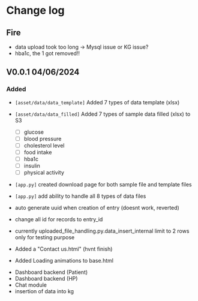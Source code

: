 # Change log


## Fire
- data upload took too long -> Mysql issue or KG issue?
- hba1c, the 1 got removed!!


## V0.0.1 04/06/2024

### Added

- `[asset/data/data_template]` Added 7 types of data template (xlsx)
- `[asset/data/data_filled]` Added 7 types of sample data filled (xlsx) to S3
    - [ ]  glucose
    - [ ]  blood pressure
    - [ ]  cholesterol level
    - [ ]  food intake
    - [ ]  hba1c
    - [ ]  insulin
    - [ ]  physical activity
- `[app.py]` created download page for both sample file and template files
- `[app.py]` add ability to handle all 8 types of data files

- auto generate uuid when creation of entry (doesnt work, reverted)
- change all id for records to entry_id
- currently uploaded_file_handling.py.data_insert_internal limit to 2 rows only for testing purpose
- Added a "Contact us.html" (hvnt finish)
- Added Loading animations to base.html

<!-- Tracy todo -->
- Dashboard backend (Patient)
- Dashboard backend (HP)
- Chat module
- insertion of data into kg